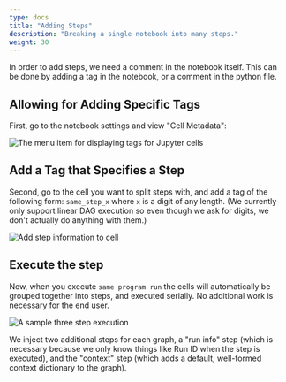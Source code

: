 ```yaml
---
type: docs
title: "Adding Steps"
description: "Breaking a single notebook into many steps."
weight: 30
---
```


In order to add steps, we need a comment in the notebook itself. This can be done by adding a tag in the notebook, or a comment in the python file.

## Allowing for Adding Specific Tags

First, go to the notebook settings and view "Cell Metadata":

![The menu item for displaying tags for Jupyter cells](../../add-tags-to-jupyter-cell.jpg)

## Add a Tag that Specifies a Step

Second, go to the cell you want to split steps with, and add a tag of the following form: `same_step_x` where `x` is a digit of any length. (We currently only support linear DAG execution so even though we ask for digits, we don't actually do anything with them.)

![Add step information to cell](../../add-step-to-cell.jpg)

## Execute the step

Now, when you execute `same program run` the cells will automatically be grouped together into steps, and executed serially. No additional work is necessary for the end user.

![A sample three step execution](../../three-step-execution.jpg)

We inject two additional steps for each graph, a "run info" step (which is necessary because we only know things like Run ID when the step is executed), and the "context" step (which adds a default, well-formed context dictionary to the graph).
